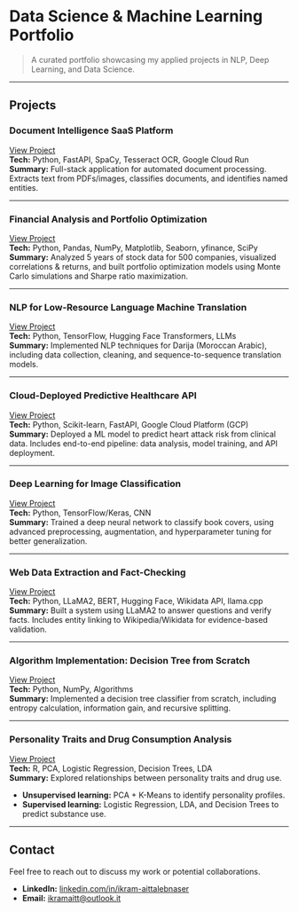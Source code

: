 # Data Science & Machine Learning Portfolio

> A curated portfolio showcasing my applied projects in NLP, Deep Learning, and Data Science.

---

## Projects

### Document Intelligence SaaS Platform
[View Project](https://github.com/ikramnaser/mySaaS)  
**Tech:** Python, FastAPI, SpaCy, Tesseract OCR, Google Cloud Run  
**Summary:** Full-stack application for automated document processing. Extracts text from PDFs/images, classifies documents, and identifies named entities.

---

### Financial Analysis and Portfolio Optimization
[View Project](https://github.com/ikramnaser/Data-Science/tree/main/investment-portfolio-optimization)  
**Tech:** Python, Pandas, NumPy, Matplotlib, Seaborn, yfinance, SciPy  
**Summary:** Analyzed 5 years of stock data for 500 companies, visualized correlations & returns, and built portfolio optimization models using Monte Carlo simulations and Sharpe ratio maximization.

---

### NLP for Low-Resource Language Machine Translation
[View Project](https://github.com/ikramnaser/NLP-darija)  
**Tech:** Python, TensorFlow, Hugging Face Transformers, LLMs  
**Summary:** Implemented NLP techniques for Darija (Moroccan Arabic), including data collection, cleaning, and sequence-to-sequence translation models.

---

### Cloud-Deployed Predictive Healthcare API
[View Project](https://github.com/ikramnaser/Deploy-ML-Models-on-Google-Cloud-Platform)  
**Tech:** Python, Scikit-learn, FastAPI, Google Cloud Platform (GCP)  
**Summary:** Deployed a ML model to predict heart attack risk from clinical data. Includes end-to-end pipeline: data analysis, model training, and API deployment.

---

### Deep Learning for Image Classification
[View Project](https://github.com/ikramnaser/Data-Science/tree/main/deep%20learning%20for%20computer%20vision)  
**Tech:** Python, TensorFlow/Keras, CNN  
**Summary:** Trained a deep neural network to classify book covers, using advanced preprocessing, augmentation, and hyperparameter tuning for better generalization.

---

### Web Data Extraction and Fact-Checking
[View Project](https://github.com/ikramnaser/web-data-processing)  
**Tech:** Python, LLaMA2, BERT, Hugging Face, Wikidata API, llama.cpp  
**Summary:** Built a system using LLaMA2 to answer questions and verify facts. Includes entity linking to Wikipedia/Wikidata for evidence-based validation.

---

### Algorithm Implementation: Decision Tree from Scratch
[View Project](https://github.com/ikramnaser/Data-Science/tree/main/machine%20learning)  
**Tech:** Python, NumPy, Algorithms  
**Summary:** Implemented a decision tree classifier from scratch, including entropy calculation, information gain, and recursive splitting.

---

### Personality Traits and Drug Consumption Analysis
[View Project](https://github.com/ikramnaser/Data-Science/tree/main/statistical-modeling)  
**Tech:** R, PCA, Logistic Regression, Decision Trees, LDA  
**Summary:** Explored relationships between personality traits and drug use.  
- **Unsupervised learning:** PCA + K-Means to identify personality profiles.  
- **Supervised learning:** Logistic Regression, LDA, and Decision Trees to predict substance use.

---

## Contact

Feel free to reach out to discuss my work or potential collaborations.

- **LinkedIn:** [linkedin.com/in/ikram-aittalebnaser](https://www.linkedin.com/in/ikram-aittalebnaser)  
- **Email:** ikramaitt@outlook.it
